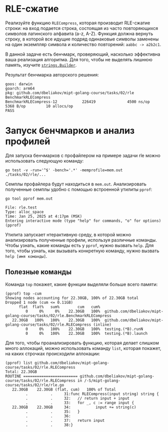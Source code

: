 # RLE-сжатие

Реализуйте функцию `RLECompress`, которая производит RLE-сжатие строки: на вход подается строка, состоящая из часто повторяющихся символов латинского алфавита (a-z, A-Z). Функция должна вернуть строку, в которой все идущие подряд одинаковые символы заменены на один экземпляр символа и количество повторений:
`aabbc -> a2b2c1`.

В данной задаче есть бенчмарк, проверяющий, насколько эффективна ваша реализация алгоритма. Для того, чтобы не выделять лишнюю память, изучите [`strings.Builder`](https://pkg.go.dev/strings#Builder).

Результат бенчмарка авторского решения:
```
goos: darwin
goarch: arm64
pkg: github.com/dbeliakov/mipt-golang-course/tasks/02/rle
BenchmarkRLECompress
BenchmarkRLECompress-12           226419              4500 ns/op            5368 B/op         10 allocs/op
PASS
```

# Запуск бенчмарков и анализ профилей

Для запуска бенчмарков с профайлером на примере задачи rle можно использовать следующую команду:
```shell
go test -v -run='^$' -bench='.*' -memprofile=mem.out ./tasks/02/rle/...
```

Семплы профайлера будут находиться в `mem.out`. Анализировать полученные семплы удобно с помощью встроенной утилиты `pprof`:

```shell
go tool pprof mem.out
```
```
File: rle.test
Type: alloc_space
Time: Jan 25, 2025 at 4:17pm (MSK)
Entering interactive mode (type "help" for commands, "o" for options)
(pprof)
```

Утилита запускает нтерактивную среду, в которой можно анализировать полученные профили, используя различные команды. Чтобы узнать, какие команды есть у `pprof`, нужно вызвать `help`. Для того, чтобы узнать, как вызывать конкретную команду, нужно вызвать `help [имя команды]`.

## Полезные команды

Команда `top` покажет, какие функции выделяли больше всего памяти:
```
(pprof) top -cum
Showing nodes accounting for 22.30GB, 100% of 22.30GB total
Dropped 1 node (cum <= 0.11GB)
      flat  flat%   sum%        cum   cum%
         0     0%     0%    22.30GB   100%  github.com/dbeliakov/mipt-golang-course/tasks/02/rle.BenchmarkRLECompress
   22.30GB   100%   100%    22.30GB   100%  github.com/dbeliakov/mipt-golang-course/tasks/02/rle.RLECompress (inline)
         0     0%   100%    22.30GB   100%  testing.(*B).runN
         0     0%   100%    22.30GB   100%  testing.(*B).launch
```

Для того, чтобы проанализировать функцию, которая делает слишком много аллокаций, можно использовать команду `list`, которая покажет, на каких строчках происходили аллокации:
```
(pprof) list github.com/dbeliakov/mipt-golang-course/tasks/02/rle.RLECompress
Total: 22.30GB
ROUTINE ======================== github.com/dbeliakov/mipt-golang-course/tasks/02/rle.RLECompress in /-S/mipt-golang-course/tasks/02/rle/rle.go
   22.30GB    22.30GB (flat, cum)   100% of Total
         .          .     31:func RLECompress(input string) string {
         .          .     32:   // return input + input
         .          .     33:   for _, c := range input {
   22.30GB    22.30GB     34:           input += string(c)
         .          .     35:   }
         .          .     36:
         .          .     37:   return input
         .          .     38:}
```
